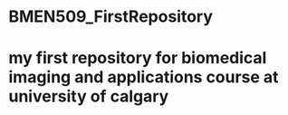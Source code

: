 # BMEN509_FirstRepository
# my first repository for biomedical imaging and applications course at university of calgary
